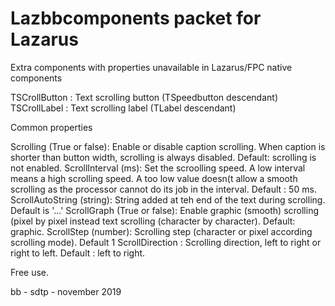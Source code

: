 # Lazbbcomponents packet for Lazarus

Extra components with properties unavailable in Lazarus/FPC native components

TSCrollButton : Text scrolling button (TSpeedbutton descendant)
TSCrollLabel : Text scrolling label (TLabel descendant)

Common properties

  Scrolling (True or false): Enable or disable caption scrolling. When caption is
            shorter than button width, scrolling is always disabled. Default: 
			scrolling  is not enabled.
  ScrollInterval (ms): Set the scroolling speed. A low interval means a high
            scrolling speed. A too low value doesn(t allow a smooth scrolling as 
			the processor cannot do its job in the interval. Default : 50 ms.
  ScrollAutoString (string): String added at teh end of the text during scrolling.
            Default is '...' 
  ScrollGraph (True or false): Enable graphic (smooth) scrolling (pixel by pixel 
            instead text scrolling (character by character). Default: graphic.
  ScrollStep (number): Scrolling step (character or pixel according scrolling 
            mode). Default 1
  ScrollDirection : Scrolling direction, left to right or right to left.
            Default : left to right.  

Free use.

bb - sdtp - november 2019
